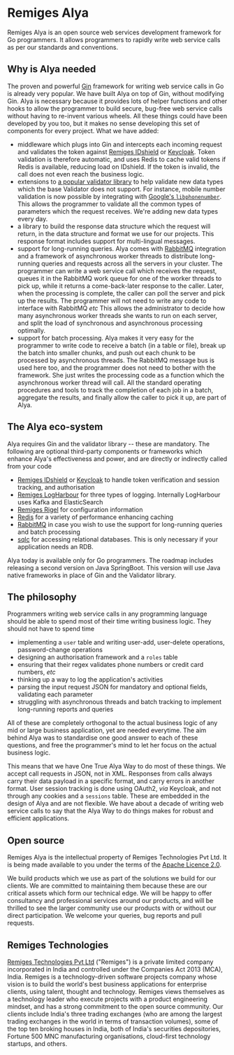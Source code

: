 # Remiges Alya

Remiges Alya is an open source web services development framework for Go programmers. It allows programmers to rapidly write web service calls as per our standards and conventions.

## Why is Alya needed

The proven and powerful [Gin](https://gin-gonic.com/) framework for writing web service calls in Go is already very popular. We have built Alya on top of Gin, without modifying Gin. Alya is necessary because it provides lots of helper functions and other hooks to allow the programmer to build secure, bug-free web service calls without having to re-invent various wheels. All these things could have been developed by you too, but it makes no sense developing this set of components for every project. What we have added:
* middleware which plugs into Gin and intercepts each incoming request and validates the token against [Remiges IDshield](https://github.com/remiges-tech/idshield/wiki) or [Keycloak](https://www.keycloak.org/). Token validation is therefore automatic, and uses Redis to cache valid tokens if Redis is available, reducing load on IDshield. If the token is invalid, the call does not even reach the business logic.
* extensions to [a popular validator library](https://github.com/go-playground/validator) to help validate new data types which the base Validator does not support. For instance, mobile number validation is now possible by integrating with [Google's `libphonenumber`](https://github.com/google/libphonenumber). This allows the programmer to validate all the common types of parameters which the request receives. We're adding new data types every day.
* a library to build the response data structure which the request will return, in the data structure and format we use for our projects. This response format includes support for multi-lingual messages.
* support for long-running queries. Alya comes with [RabbitMQ](https://www.rabbitmq.com/) integration and a framework of asynchronous worker threads to distribute long-running queries and requests across all the servers in your cluster. The programmer can write a web service call which receives the request, queues it in the RabbitMQ work queue for one of the worker threads to pick up, while it returns a come-back-later response to the caller. Later, when the processing is complete, the caller can poll the server and pick up the results. The programmer will not need to write any code to interface with RabbitMQ *etc* This allows the administrator to decide how many asynchronous worker threads she wants to run on each server, and split the load of synchronous and asynchronous processing optimally.
* support for batch processing. Alya makes it very easy for the programmer to write code to receive a batch (in a table or file), break up the batch into smaller chunks, and push out each chunk to be processed by asynchronous threads. The RabbitMQ message bus is used here too, and the programmer does not need to bother with the framework. She just writes the processing code as a function which the asynchronous worker thread will call. All the standard operating procedures and tools to track the completion of each job in a batch, aggregate the results, and finally allow the caller to pick it up, are part of Alya.

## The Alya eco-system

Alya requires Gin and the validator library -- these are mandatory. The following are optional third-party components or frameworks which enhance Alya's effectiveness and power, and are directly or indirectly called from your code
* [Remiges IDshield](https://github.com/remiges-tech/idshield/wiki) or [Keycloak](https://www.keycloak.org/) to handle token verification and session tracking, and authorisation
* [Remiges LogHarbour](https://github.com/remiges-tech/logharbour/wiki) for three types of logging. Internally LogHarbour uses Kafka and ElasticSearch
* [Remiges Rigel](https://github.com/remiges-tech/rigel/wiki) for configuration information
* [Redis](https://redis.io/) for a variety of performance enhancing caching
* [RabbitMQ](https://rabbitmq.com) in case you wish to use the support for long-running queries and batch processing
* [sqlc](https://sqlc.dev/) for accessing relational databases. This is only necessary if your application needs an RDB.

Alya today is available only for Go programmers. The roadmap includes releasing a second version on Java SpringBoot. This version will use Java native frameworks in place of Gin and the Validator library.

## The philosophy

Programmers writing web service calls in any programming language should be able to spend most of their time writing business logic. They should not have to spend time
* implementing a `user` table and writing user-add, user-delete operations, password-change operations
* designing an authorisation framework and a `roles` table
* ensuring that their regex validates phone numbers or credit card numbers, *etc*
* thinking up a way to log the application's activities
* parsing the input request JSON for mandatory and optional fields, validating each parameter
* struggling with asynchronous threads and batch tracking to implement long-running reports and queries

All of these are completely orthogonal to the actual business logic of any mid or large business application, yet are needed everytime. The aim behind Alya was to standardise one good answer to each of these questions, and free the programmer's mind to let her focus on the actual business logic.

This means that we have One True Alya Way to do most of these things. We accept call requests in JSON, not in XML. Responses from calls always carry their data payload in a specific format, and carry errors in another format. User session tracking is done using OAuth2, *via* Keycloak, and not through any cookies and a `sessions` table. These are embedded in the design of Alya and are not flexible. We have about a decade of writing web service calls to say that the Alya Way to do things makes for robust and efficient applications.

## Open source

Remiges Alya is the intellectual property of Remiges Technologies Pvt Ltd. It is being made available to you under the terms of the [Apache Licence 2.0](https://opensource.org/license/apache-2-0/).

We build products which we use as part of the solutions we build for our clients. We are committed to maintaining them because these are our critical assets which form our technical edge. We will be happy to offer consultancy and professional services around our products, and will be thrilled to see the larger community use our products with or without our direct participation. We welcome your queries, bug reports and pull requests.

## Remiges Technologies 

[Remiges Technologies Pvt Ltd](https://remiges.tech) ("Remiges") is a private limited company incorporated in India and controlled under the Companies Act 2013 (MCA), India. Remiges is a technology-driven software projects company whose vision is to build the world's best business applications for enterprise clients, using talent, thought and technology. Remiges views themselves as a technology leader who execute projects with a product engineering mindset, and has a strong commitment to the open source community. Our clients include India's three trading exchanges (who are among the largest trading exchanges in the world in terms of transaction volumes), some of the top ten broking houses in India, both of India's securities depositories, Fortune 500 MNC manufacturing organisations, cloud-first technology startups, and others.